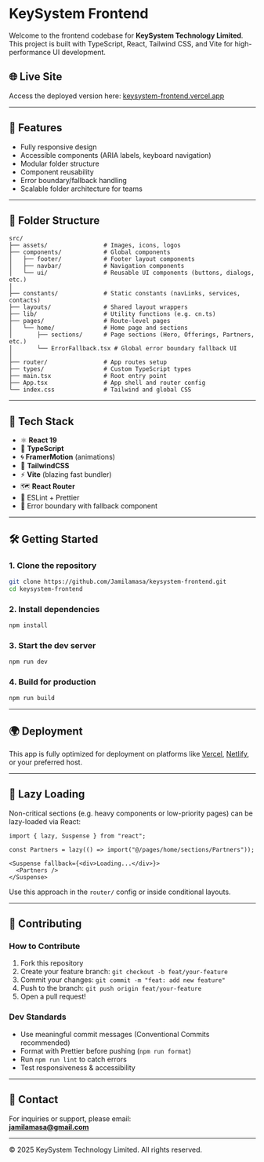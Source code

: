 # KeySystem Frontend

Welcome to the frontend codebase for **KeySystem Technology Limited**. This project is built with TypeScript, React, Tailwind CSS, and Vite for high-performance UI development.

## 🌐 Live Site

Access the deployed version here: [keysystem-frontend.vercel.app](https://keysystem-frontend.vercel.app)

---

## 🚀 Features

- Fully responsive design
- Accessible components (ARIA labels, keyboard navigation)
- Modular folder structure
- Component reusability
- Error boundary/fallback handling
- Scalable folder architecture for teams

---

## 📁 Folder Structure

```
src/
├── assets/                # Images, icons, logos
├── components/            # Global components
│   ├── footer/            # Footer layout components
│   ├── navbar/            # Navigation components
│   └── ui/                # Reusable UI components (buttons, dialogs, etc.)
│
├── constants/             # Static constants (navLinks, services, contacts)
├── layouts/               # Shared layout wrappers
├── lib/                   # Utility functions (e.g. cn.ts)
├── pages/                 # Route-level pages
│   └── home/              # Home page and sections
│       ├── sections/      # Page sections (Hero, Offerings, Partners, etc.)
│       └── ErrorFallback.tsx # Global error boundary fallback UI
│
├── router/                # App routes setup
├── types/                 # Custom TypeScript types
├── main.tsx               # Root entry point
├── App.tsx                # App shell and router config
└── index.css              # Tailwind and global CSS
```

---

## 🧪 Tech Stack

- ⚛️ **React 19**
- 🧠 **TypeScript**
- 🌀 **FramerMotion** (animations)
- 🎨 **TailwindCSS**
- ⚡ **Vite** (blazing fast bundler)
- 🗺️ **React Router**
- 🧼 ESLint + Prettier
- 🧪 Error boundary with fallback component

---

## 🛠️ Getting Started

### 1. Clone the repository

```bash
git clone https://github.com/Jamilamasa/keysystem-frontend.git
cd keysystem-frontend
```

### 2. Install dependencies

```bash
npm install
```

### 3. Start the dev server

```bash
npm run dev
```

### 4. Build for production

```bash
npm run build
```

---

## 🌍 Deployment

This app is fully optimized for deployment on platforms like [Vercel](https://vercel.com/), [Netlify](https://netlify.com), or your preferred host.

---

## 🔄 Lazy Loading

Non-critical sections (e.g. heavy components or low-priority pages) can be lazy-loaded via React:

```tsx
import { lazy, Suspense } from "react";

const Partners = lazy(() => import("@/pages/home/sections/Partners"));

<Suspense fallback={<div>Loading...</div>}>
  <Partners />
</Suspense>
```

Use this approach in the `router/` config or inside conditional layouts.

---

## 🤝 Contributing

### How to Contribute

1. Fork this repository
2. Create your feature branch: `git checkout -b feat/your-feature`
3. Commit your changes: `git commit -m "feat: add new feature"`
4. Push to the branch: `git push origin feat/your-feature`
5. Open a pull request!

### Dev Standards

- Use meaningful commit messages (Conventional Commits recommended)
- Format with Prettier before pushing (`npm run format`)
- Run `npm run lint` to catch errors
- Test responsiveness & accessibility

---

## 📧 Contact

For inquiries or support, please email:  
**[jamilamasa@gmail.com](mailto:jamilamasa@gmail.com)**

---

© 2025 KeySystem Technology Limited. All rights reserved.
